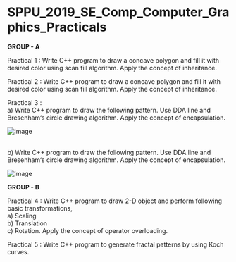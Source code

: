 # SPPU_2019_SE_Comp_Computer_Graphics_Practicals

**GROUP - A**

Practical 1 : Write C++ program to draw a concave polygon and fill it with desired color using scan fill algorithm. Apply the concept of inheritance.

Practical 2 : Write C++ program to draw a concave polygon and fill it with desired color using scan fill algorithm. Apply the concept of inheritance.

Practical 3 : 
<br>a)	Write C++ program to draw the following pattern. Use DDA line and Bresenham‘s circle
drawing algorithm. Apply the concept of encapsulation.

![image](https://github.com/aarushi-taori/SPPU_2019_SE_Comp_Computer_Graphics_Practicals/assets/113369937/ebf6fa1b-8443-4904-956c-9404f062e2fc)

<br>b)	Write C++ program to draw the following pattern. Use DDA line and Bresenham‘s circle
drawing algorithm. Apply the concept of encapsulation.

![image](https://github.com/aarushi-taori/SPPU_2019_SE_Comp_Computer_Graphics_Practicals/assets/113369937/4264123e-9852-4fc2-9e2a-4e791468df1c)

**GROUP - B**

Practical 4 : Write C++ program to draw 2-D object and perform following basic transformations, <br>a) Scaling
<br>b) Translation <br>c) Rotation. Apply the concept of operator overloading.

Practical 5 : Write C++ program to generate fractal patterns by using Koch curves.


